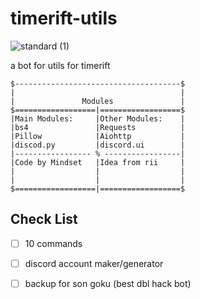 # timerift-utils


![standard (1)](https://github.com/noahmindset1/timerift-utils/assets/157752909/92218147-7845-4346-948e-a7874f596d18)


a bot for utils for timerift

```
$-------------------------------------$
|                                     |
|               Modules               |
$==================|==================$
|Main Modules:     |Other Modules:    |
|bs4               |Requests          |
|Pillow            |Aiohttp           |
|discod.py         |discord.ui        |
|----------------- % -----------------|
|Code by Mindset   |Idea from rii     |
|                  |                  |
|                  |                  |
$==================|==================$
```

## Check List
- [ ] 10 commands
- [ ] discord account maker/generator
- [ ] backup for son goku (best dbl hack bot)

